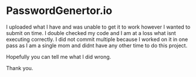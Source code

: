 # PasswordGenertor.io


I uploaded what I have and was unable to get it to work however I wanted to submit on time. I double checked my code and I am at a loss what isnt executing correctly. I did not commit multiple because I worked on it in one pass as I am a single mom and didnt have any other time to do this project.

Hopefully you can tell me what I did wrong. 

Thank you.
